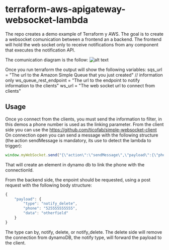 # terraform-aws-apigateway-websocket-lambda

The repo creates a demo example of Terraform y AWS. The goal is to create a websocket comunication between a frontend an a backend. The frontend will hold the web socket only to receive notifications from any component that executes the notification API.

The comunication diagram is the follow:
![alt text](./docs/diagram.jpg?raw=true)

Once you run terraform the output will show the following variables:
sqs_url = "The url to the Amazon Simple Queue that you just created" // information only
ws_queue_rest_endpoint = "The url to the endpoint to notify information to the clients"
ws_url = "The web socket url to connect from clients"

## Usage
Once yo connect from the clients, you must send the information to filter, in this demos a phone number is used as the linking parameter.
From the client side you can use the https://github.com/ticofab/simple-websocket-client
On connection open you can send a message with the following structure (the action sendMessage is mandatory, its use to detect the lambda to trigger):
```javascript
window.myWebSocket.send("{\"action\":\"sendMessage\",\"payload\":{\"phone\":\"525555555555\"}}")
```
That will create an element in dynamo db to link the phone with the connectionId.

From the backend side, the enpoint should be requested, using a post request with the following body structure:
```javascript
{
    "payload": {
        "type": "notify_delete",
        "phone": "525555555555",
        "data": "otherfield"
    } 
}
```

The type can by, notify, delete, or notify_delete. The delete side will remove the connection from dynamoDB, the notify type, will forward the payload to the client. 
